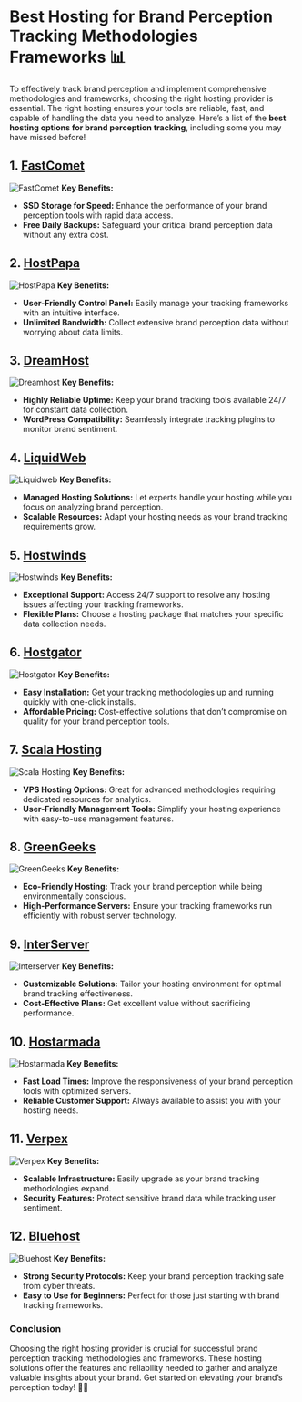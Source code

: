 # Best Hosting for Brand Perception Tracking Methodologies Frameworks 📊

To effectively track brand perception and implement comprehensive methodologies and frameworks, choosing the right hosting provider is essential. The right hosting ensures your tools are reliable, fast, and capable of handling the data you need to analyze. Here’s a list of the **best hosting options for brand perception tracking**, including some you may have missed before!

## 1. [FastComet](https://snipitx.com/fastcomet-jy)
![FastComet](https://i.imgur.com/7qgXuWp.png "FastComet Hosting")
**Key Benefits:**
- **SSD Storage for Speed:** Enhance the performance of your brand perception tools with rapid data access.
- **Free Daily Backups:** Safeguard your critical brand perception data without any extra cost.

## 2. [HostPapa](https://snipitx.com/hostpapa-jy)
![HostPapa](https://i.imgur.com/ouDTkvl.jpeg "HostPapa Hosting")
**Key Benefits:**
- **User-Friendly Control Panel:** Easily manage your tracking frameworks with an intuitive interface.
- **Unlimited Bandwidth:** Collect extensive brand perception data without worrying about data limits.

## 3. [DreamHost](https://snipitx.com/dreamhost-jy)
![Dreamhost](https://i.imgur.com/rXIg8ip.jpeg "Dreamhost Hosting")
**Key Benefits:**
- **Highly Reliable Uptime:** Keep your brand tracking tools available 24/7 for constant data collection.
- **WordPress Compatibility:** Seamlessly integrate tracking plugins to monitor brand sentiment.

## 4. [LiquidWeb](https://snipitx.com/liquidweb-jy)
![Liquidweb](https://i.imgur.com/4IvT9SC.jpeg "Liquidweb Hosting")
**Key Benefits:**
- **Managed Hosting Solutions:** Let experts handle your hosting while you focus on analyzing brand perception.
- **Scalable Resources:** Adapt your hosting needs as your brand tracking requirements grow.

## 5. [Hostwinds](https://snipitx.com/hostwinds-jy)
![Hostwinds](https://i.imgur.com/53aSNXx.jpeg "Hostwinds Hosting")
**Key Benefits:**
- **Exceptional Support:** Access 24/7 support to resolve any hosting issues affecting your tracking frameworks.
- **Flexible Plans:** Choose a hosting package that matches your specific data collection needs.

## 6. [Hostgator](https://snipitx.com/hostgator-jy)
![Hostgator](https://i.imgur.com/BcVkH57.jpeg "Hostgator Hosting")
**Key Benefits:**
- **Easy Installation:** Get your tracking methodologies up and running quickly with one-click installs.
- **Affordable Pricing:** Cost-effective solutions that don’t compromise on quality for your brand perception tools.

## 7. [Scala Hosting](https://snipitx.com/scala-jy)
![Scala Hosting](https://i.imgur.com/uJ5JIK3.png "Scala Web Hosting")
**Key Benefits:**
- **VPS Hosting Options:** Great for advanced methodologies requiring dedicated resources for analytics.
- **User-Friendly Management Tools:** Simplify your hosting experience with easy-to-use management features.

## 8. [GreenGeeks](https://snipitx.com/greengeeks-jy)
![GreenGeeks](https://i.imgur.com/eEwuntu.jpg "GreenGeeks Hosting")
**Key Benefits:**
- **Eco-Friendly Hosting:** Track your brand perception while being environmentally conscious.
- **High-Performance Servers:** Ensure your tracking frameworks run efficiently with robust server technology.

## 9. [InterServer](https://snipitx.com/interserver-jy)
![Interserver](https://i.imgur.com/OM5dOEW.jpeg "Interserver Hosting")
**Key Benefits:**
- **Customizable Solutions:** Tailor your hosting environment for optimal brand tracking effectiveness.
- **Cost-Effective Plans:** Get excellent value without sacrificing performance.

## 10. [Hostarmada](https://snipitx.com/hostarmada-jy)
![Hostarmada](https://i.imgur.com/KFbdf3o.jpeg "Hostarmada Hosting")
**Key Benefits:**
- **Fast Load Times:** Improve the responsiveness of your brand perception tools with optimized servers.
- **Reliable Customer Support:** Always available to assist you with your hosting needs.

## 11. [Verpex](https://snipitx.com/verpex-jy)
![Verpex](https://i.imgur.com/6x5LhiS.jpeg "Verpex Hosting")
**Key Benefits:**
- **Scalable Infrastructure:** Easily upgrade as your brand tracking methodologies expand.
- **Security Features:** Protect sensitive brand data while tracking user sentiment.

## 12. [Bluehost](https://snipitx.com/bluehost-jy)
![Bluehost](https://i.imgur.com/PasFF9E.jpeg "Bluehost Hosting")
**Key Benefits:**
- **Strong Security Protocols:** Keep your brand perception tracking safe from cyber threats.
- **Easy to Use for Beginners:** Perfect for those just starting with brand tracking frameworks.

### Conclusion
Choosing the right hosting provider is crucial for successful brand perception tracking methodologies and frameworks. These hosting solutions offer the features and reliability needed to gather and analyze valuable insights about your brand. Get started on elevating your brand’s perception today! 🚀💼
